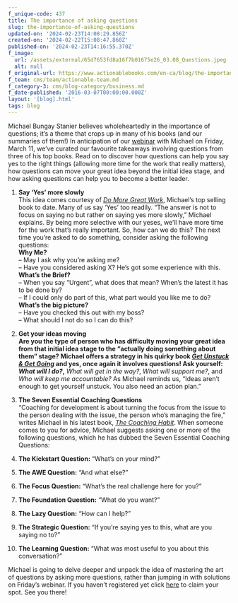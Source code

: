 ```yaml
---
f_unique-code: 437
title: The importance of asking questions
slug: the-importance-of-asking-questions
updated-on: '2024-02-23T14:08:29.856Z'
created-on: '2024-02-22T15:08:47.860Z'
published-on: '2024-02-23T14:16:55.370Z'
f_image:
  url: /assets/external/65d7653fd8a16f7b01675e26_03.08_Questions.jpeg
  alt: null
f_original-url: https://www.actionablebooks.com/en-ca/blog/the-importance-of-asking-questions/
f_team: cms/team/actionable-team.md
f_category-3: cms/blog-category/business.md
f_date-published: '2016-03-07T00:00:00.000Z'
layout: '[blog].html'
tags: blog
---
```


Michael Bungay Stanier believes wholeheartedly in the importance of questions; it’s a theme that crops up in many of his books (and our summaries of them!) In anticipation of our [webinar](https://www.actionablebooks.com/en-ca/coaching-mindset/) with Michael on Friday, March 11, we’ve curated our favourite takeaways involving questions from three of his top books. Read on to discover how questions can help you say yes to the right things (allowing more time for the work that really matters), how questions can move your great idea beyond the initial idea stage, and how asking questions can help you to become a better leader.

1.  **Say ‘Yes’ more slowly**  
    This idea comes courtesy of [_Do More Great Work_](https://www.actionablebooks.com/en-ca/summaries/do-more-great-work/), Michael’s top selling book to date. Many of us say ‘Yes’ too readily. “The answer is not to focus on saying no but rather on saying yes more slowly,” Michael explains. By being more selective with our yeses, we’ll have more time for the work that’s really important. So, how can we do this? The next time you’re asked to do something, consider asking the following questions:  
    **Why Me?**  
    – May I ask why you’re asking me?  
    – Have you considered asking X? He’s got some experience with this. **What’s the Brief?**  
    – When you say “Urgent”, what does that mean? When’s the latest it has to be done by?  
    – If I could only do part of this, what part would you like me to do? **What’s the big picture?**  
    – Have you checked this out with my boss?  
    – What should I not do so I can do this?
2.  **Get your ideas moving  
    **Are you the type of person who has difficulty moving your great idea from that initial idea stage to the “actually doing something about them” stage? Michael offers a strategy in his quirky book [_Get Unstuck & Get Going_](https://www.actionablebooks.com/en-ca/summaries/get-unstuck-get-going/) and yes, once again it involves questions! Ask yourself: _What will I do?_**,** _What will get in the way?_, _What will support me?_, and _Who will keep me accountable?_ As Michael reminds us, “Ideas aren’t enough to get yourself unstuck. You also need an action plan.”
3.  **The Seven Essential Coaching Questions**  
    “Coaching for development is about turning the focus from the issue to the person dealing with the issue, the person who’s managing the fire,” writes Michael in his latest book, [_The Coaching Habit_](https://www.actionablebooks.com/en-ca/summaries/the-coaching-habit/). When someone comes to you for advice, Michael suggests asking one or more of the following questions, which he has dubbed the Seven Essential Coaching Questions:
4.  **The Kickstart Question:** “What’s on your mind?”
5.  **The AWE Question:** “And what else?”

7.  **The Focus Question:** “What’s the real challenge here for you?”

9.  **The Foundation Question:** “What do you want?”

11.  **The Lazy Question:** “How can I help?”

13.  **The Strategic Question:** “If you’re saying yes to this, what are you saying no to?”

15.  **The Learning Question:** “What was most useful to you about this conversation?”

Michael is going to delve deeper and unpack the idea of mastering the art of questions by asking more questions, rather than jumping in with solutions on Friday’s webinar. If you haven’t registered yet click [here](https://www.actionablebooks.com/en-ca/coaching-mindset/?platform=hootsuite) to claim your spot. See you there!

